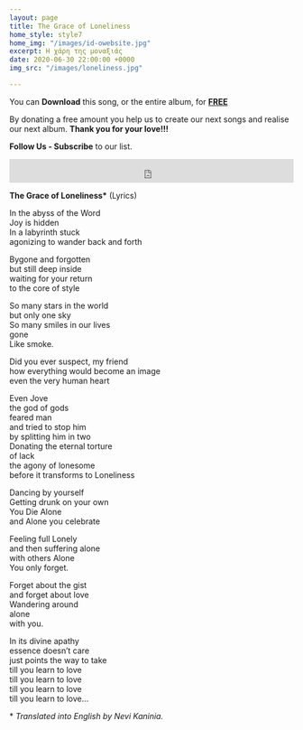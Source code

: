 ```yaml
---
layout: page
title: The Grace of Loneliness
home_style: style7
home_img: "/images/id-owebsite.jpg"
excerpt: Η χάρη της μοναξιάς
date: 2020-06-30 22:00:00 +0000
img_src: "/images/loneliness.jpg"

---
```

You can **Download** this song, or the entire album, for <a href="https://imperfectid.bandcamp.com/album/imperfect-id/" target="blank"> **FREE**</a>

By donating a free amount you help us to create our next songs and realise our next album. **Thank you for your love!!!**

**Follow Us - Subscribe** to our list.

<iframe style="border: 0; width: 100%; height: 42px;" src="https://bandcamp.com/EmbeddedPlayer/album=2634321029/size=small/bgcol=ffffff/linkcol=0687f5/track=3539281572/transparent=true/" seamless><a href="http://imperfectid.bandcamp.com/album/imperfect-id">Imperfect ID by Imperfect ID</a></iframe>

__The Grace of Loneliness*__ (Lyrics)

In the abyss of the Word  
Joy is hidden  
In a labyrinth stuck  
agonizing to wander back and forth

Bygone and forgotten  
but still deep inside  
waiting for your return  
to the core of style

So many stars in the world  
but only one sky  
So many smiles in our lives  
gone  
Like smoke.

Did you ever suspect, my friend  
how everything would become an image  
even the very human heart

Even Jove  
the god of gods  
feared man  
and tried to stop him  
by splitting him in two  
Donating the eternal torture  
of lack  
the agony of lonesome  
before it transforms to Loneliness

Dancing by yourself  
Getting drunk on your own  
You Die Alone  
and Alone you celebrate

Feeling full Lonely  
and then suffering alone  
with others Alone  
You only forget.

Forget about the gist  
and forget about love  
Wandering around  
alone  
with you.

In its divine apathy  
essence doesn’t care  
just points the way to take  
till you learn to love  
till you learn to love  
till you learn to love  
till you learn to love...

\* _Translated into English by Nevi Kaninia._